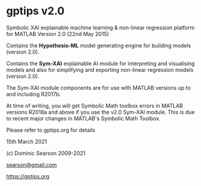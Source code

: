 # gptips v2.0
Symbolic XAI explainable machine learning &amp; non-linear regression platform for MATLAB
Version 2.0 (22nd May 2015)

Contains the **Hypothesis-ML** model generating engine for building models (version 2.0). 

Contains the **Sym-XAI** explainable AI module for interpreting and visualising models and also for simplifying and exporting non-linear regression models (version 2.0).

The Sym-XAI module components are for use with MATLAB versions up to and including R2017b.

At time of writing, you will get Symbolic Math toolbox errors in MATLAB versions R2018a and above if you use the v2.0 Sym-XAI module. This is due to recent major changes in MATLAB's Symbolic Math Toolbox.

Please refer to gptips.org for details

15th March 2021

(c) Dominic Searson 2009-2021

searson@gmail.com

https://gptips.org

